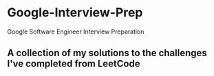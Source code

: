 # Google-Interview-Prep
Google Software Engineer Interview Preparation

## A collection of my solutions to the challenges I've completed from LeetCode
